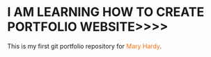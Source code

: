 # I AM LEARNING HOW TO CREATE PORTFOLIO WEBSITE>>>>
This is my first git portfolio repository for <span>Mary Hardy</span>.
<Style>
  span{
     color: #FD6E0A;
    }
</Style>
